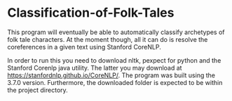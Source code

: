 # Classification-of-Folk-Tales
This program will eventually be able to automatically classify archetypes of folk tale characters. At the moment though,
all it can do is resolve the coreferences in a given text using Stanford CoreNLP.

In order to run this you need to download nltk, pexpect for python and the Stanford Corenlp java utility.
The latter you may download at https://stanfordnlp.github.io/CoreNLP/. The program was built using the 3.7.0 version.
Furthermore, the downloaded folder is expected to be within the project directory.
